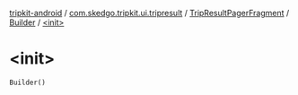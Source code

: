 [tripkit-android](../../../index.md) / [com.skedgo.tripkit.ui.tripresult](../../index.md) / [TripResultPagerFragment](../index.md) / [Builder](index.md) / [&lt;init&gt;](./-init-.md)

# &lt;init&gt;

`Builder()`